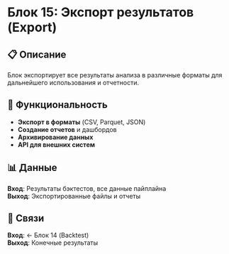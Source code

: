# Блок 15: Экспорт результатов (Export)

## 📋 Описание

Блок экспортирует все результаты анализа в различные форматы для дальнейшего использования и отчетности.

## 🔧 Функциональность

- **Экспорт в форматы** (CSV, Parquet, JSON)
- **Создание отчетов** и дашбордов
- **Архивирование данных**
- **API для внешних систем**

## 📊 Данные

**Вход**: Результаты бэктестов, все данные пайплайна  
**Выход**: Экспортированные файлы и отчеты

## 🔗 Связи

**Вход**: ← Блок 14 (Backtest)  
**Выход**: Конечные результаты
